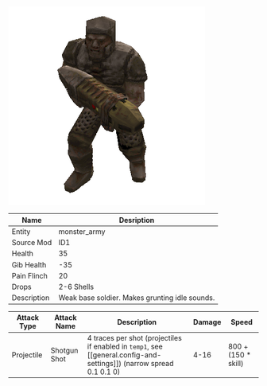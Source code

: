 ![Monster Picture](assets/img/grunt.png)

|Name  |Desription|
|------|-------------|
|Entity|monster_army|
|Source Mod|ID1|
|Health|35|
|Gib Health|-35|
|Pain Flinch|20|
|Drops|2-6 Shells|
|Description|Weak base soldier.  Makes grunting idle sounds.|

|Attack Type|Attack Name|Description|Damage|Speed|
|-----------|-----------|-----------|------|----|
|Projectile |Shotgun Shot|4 traces per shot (projectiles if enabled in `temp1`, see [[general.config-and-settings]]) (narrow spread 0.1 0.1 0)|4-16|800 + (150 * skill)|